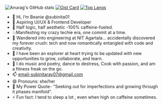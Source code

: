 
![Anurag's GitHub stats](https://github-readme-stats.vercel.app/api?username=subinita01&show_icons=true)
[![Gist Card](https://github-readme-stats.vercel.app/api/gist?id=bbfce31e0217a3689c8d961a356cb10d)](https://gist.github.com/Yizack/bbfce31e0217a3689c8d961a356cb10d/)
[![Top Langs](https://github-readme-stats.vercel.app/api/top-langs/?username=subinita01&layout=donut-vertical)](https://github.com/subinita01/github-readme-stats)

- 👋 Hi, I’m Beanie @subinita01
- 👀 Aspiring UI/UX & Frontend Developer
- 🧠 Half logic, half aesthetic -100% caffeine-fueled.
- 💥Manifesting my crazy techie era, one commit at a time.
- 🔧 Wandered into engineering at NIT Agartala… accidentally discovered my forever crush: tech and now romantically entangled with code and creativity.
- 💞️ I have been an explorer at heart trying to be updated with new opportunities to grow, collaborate, and learn.
- 🎨 I do music and poetry, dance to destress, Cook with passion, and am a fitness freak on the go.
- 📫 email-subinitaray07@gmail.com
- 😄 Pronouns: she/her
- 👀 My Power Quote- "Seeking out for imperfections and growing through it phases manifold".
- ⚡ Fun fact: I tend to sleep a lot , even when high on caffeine sometimes.

<!---
subinita01/subinita01 is a ✨ special ✨ repository because its `README.md` (this file) appears on your GitHub profile.
You can click the Preview link to take a look at your changes.
--->
